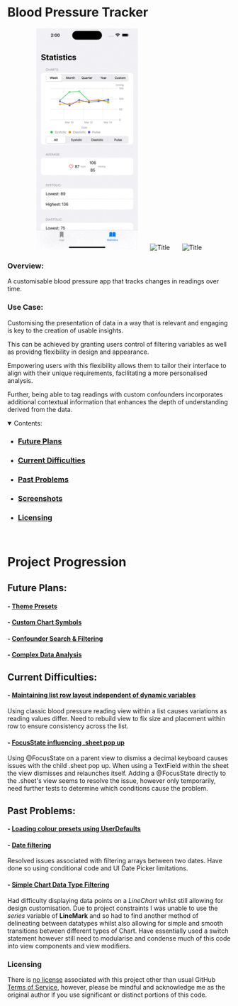 # Blood Pressure Tracker

<section align="center">
  <img src="PreviewAssets/ScreenRecording1.gif" width="230" title="App Simulator Example">
  &nbsp;&nbsp;&nbsp;&nbsp;&nbsp;
  <img src="PreviewAssets/ScreenRecording2.gif" width="200"  title="Title">
  &nbsp;&nbsp;&nbsp;&nbsp;&nbsp;
<img src="PreviewAssets/ScreenRecording3.gif" width="175"  title="Title">
</section>

### Overview:

A customisable blood pressure app that tracks changes in readings over time.

### Use Case:

Customising the presentation of data in a way that is relevant and engaging is key to the creation of usable insights. 

This can be achieved by granting users control of filtering variables as well as providng flexibility in design and appearance. 

Empowering users with this flexibility allows them to tailor their interface to align with their unique requirements, facilitating a more personalised analysis. 

Further, being able to tag readings with custom confounders incorporates additional contextual information that enhances the depth of understanding derived from the data. 
 

<details open>
    <summary>Contents:</summary>
    <ul class="overview-section">
        <li><h3><a href="#future-plans">Future Plans</a></h3></li>
        <li><h3><a href="#current-difficulties">Current Difficulties</a></h3></li>
        <li><h3><a href="#past-problems">Past Problems</a></h3></li>
        <li><h3><a href="#screenshots">Screenshots</a></h3></li>
        <li><h3><a href="#licensing">Licensing</a></h3></li>
    </ul>
</details>
&nbsp;

# Project Progression


## Future Plans:

#### - <ins>Theme Presets</ins>



#### - <ins>Custom Chart Symbols</ins>

#### - <ins>Confounder Search & Filtering</ins>

#### - <ins>Complex Data Analysis</ins>




## Current Difficulties:

#### - <ins>Maintaining list row layout independent of dynamic variables</ins>

Using classic blood pressure reading view within a list causes variations as reading values differ. Need to rebuild view to fix size and placement within row to ensure consistency across the list.

#### - <ins>FocusState influencing .sheet pop up</ins>

Using @FocusState on a parent view to dismiss a decimal keyboard causes issues with the child .sheet pop up. When using a TextField within the sheet the view dismisses and relaunches itself. Adding a @FocusState directly to the .sheet's view seems to resolve the issue, however only temporarily, need further tests to determine which conditions cause the problem.



## Past Problems:


#### - <ins>Loading colour presets using UserDefaults</ins>

#### - <ins>Date filtering</ins>

Resolved issues associated with filtering arrays between two dates. Have done so using conditional code and UI Date Picker limitations.


#### - <ins>Simple Chart Data Type Filtering</ins>

Had difficulty displaying data points on a *LineChart* whilst still allowing for design customisation. Due to project constraints I was unable to use the *series* variable of **LineMark** and so had to find another method of delineating between datatypes whilst also allowing for simple and smooth transitions between different types of Chart. Have essentially used a switch statement however still need to modularise and condense much of this code into view components and view modifiers.



<!-- # Screenshots -->



<!-- <section align="center">
  <img src="PreviewAssets/Screenshot1.png" width="200" title="PreviewAssets/App Example">
  &nbsp;&nbsp;&nbsp;&nbsp;&nbsp;
  <img src="PreviewAssets/Screenshot1.png" width="175"  title="Game Log Details">
  &nbsp;&nbsp;&nbsp;&nbsp;&nbsp;
<img src="PreviewAssets/Screenshot1.png" width="150"  title="Statistics View">
</section>
<br>

<section align="center">
  <img src="PreviewAssets/Screenshot1.png" width="150" title="PreviewAssets/App Example">
  &nbsp;&nbsp;&nbsp;&nbsp;&nbsp;
  <img src="PreviewAssets/Screenshot1.png" width="175"  title="Game Log Details">
  &nbsp;&nbsp;&nbsp;&nbsp;&nbsp;
<img src="PreviewAssets/Screenshot1.png" width="200"  title="Statistics View">
</section>
<br> -->



### Licensing

There is [no license](https://choosealicense.com/no-permission/) associated with this project other than usual GitHub [Terms of Service](https://docs.github.com/en/site-policy/github-terms/github-terms-of-service), however, please be mindful and acknowledge me as the original author if you use significant or distinct portions of this code.
